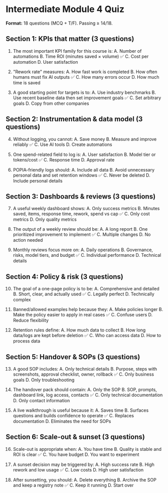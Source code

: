 # Intermediate Module 4 Quiz

**Format:** 18 questions (MCQ + T/F). Passing ≥ 14/18.

## Section 1: KPIs that matter (3 questions)

1. The most important KPI family for this course is:
   A. Number of automations
   B. Time ROI (minutes saved × volume) ✅
   C. Cost per automation
   D. User satisfaction

2. "Rework rate" measures:
   A. How fast work is completed
   B. How often humans must fix AI outputs ✅
   C. How many errors occur
   D. How much time is saved

3. A good starting point for targets is to:
   A. Use industry benchmarks
   B. Use recent baseline data then set improvement goals ✅
   C. Set arbitrary goals
   D. Copy from other companies

## Section 2: Instrumentation & data model (3 questions)

4. Without logging, you cannot:
   A. Save money
   B. Measure and improve reliably ✅
   C. Use AI tools
   D. Create automations

5. One spend-related field to log is:
   A. User satisfaction
   B. Model tier or tokens/cost ✅
   C. Response time
   D. Approval rate

6. POPIA-friendly logs should:
   A. Include all data
   B. Avoid unnecessary personal data and set retention windows ✅
   C. Never be deleted
   D. Include personal details

## Section 3: Dashboards & reviews (3 questions)

7. A useful weekly dashboard shows:
   A. Only success metrics
   B. Minutes saved, items, response time, rework, spend vs cap ✅
   C. Only cost metrics
   D. Only quality metrics

8. The output of a weekly review should be:
   A. A long report
   B. One prioritized improvement to implement ✅
   C. Multiple changes
   D. No action needed

9. Monthly reviews focus more on:
   A. Daily operations
   B. Governance, risks, model tiers, and budget ✅
   C. Individual performance
   D. Technical details

## Section 4: Policy & risk (3 questions)

10. The goal of a one-page policy is to be:
    A. Comprehensive and detailed
    B. Short, clear, and actually used ✅
    C. Legally perfect
    D. Technically complex

11. Banned/allowed examples help because they:
    A. Make policies longer
    B. Make the policy easier to apply in real cases ✅
    C. Confuse users
    D. Reduce flexibility

12. Retention rules define:
    A. How much data to collect
    B. How long data/logs are kept before deletion ✅
    C. Who can access data
    D. How to process data

## Section 5: Handover & SOPs (3 questions)

13. A good SOP includes:
    A. Only technical details
    B. Purpose, steps with screenshots, approval checklist, owner, rollback ✅
    C. Only business goals
    D. Only troubleshooting

14. The handover pack should contain:
    A. Only the SOP
    B. SOP, prompts, dashboard link, log access, contacts ✅
    C. Only technical documentation
    D. Only contact information

15. A live walkthrough is useful because it:
    A. Saves time
    B. Surfaces questions and builds confidence to operate ✅
    C. Replaces documentation
    D. Eliminates the need for SOPs

## Section 6: Scale-out & sunset (3 questions)

16. Scale-out is appropriate when:
    A. You have time
    B. Quality is stable and ROI is clear ✅
    C. You have budget
    D. You want to experiment

17. A sunset decision may be triggered by:
    A. High success rate
    B. High rework and low usage ✅
    C. Low costs
    D. High user satisfaction

18. After sunsetting, you should:
    A. Delete everything
    B. Archive the SOP and keep a registry note ✅
    C. Keep it running
    D. Start over
